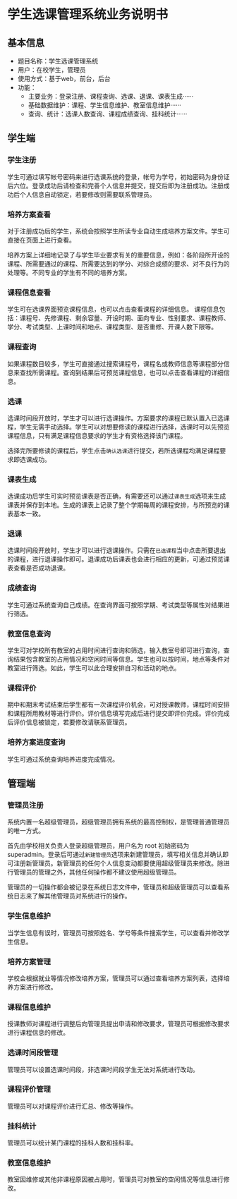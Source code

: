 # 学生选课管理系统业务说明书

## 基本信息

- 题目名称：学生选课管理系统
- 用户：在校学生，管理员
- 使用方式：基于web，前台，后台
- 功能：
  - 主要业务：登录注册、课程查询、选课、退课、课表生成······
  - 基础数据维护：课程、学生信息维护、教室信息维护······
  - 查询、统计：选课人数查询、课程成绩查询、挂科统计······

## 学生端

### 学生注册

学生可通过填写帐号密码来进行选课系统的登录，帐号为学号，初始密码为身份证后六位。登录成功后请检查和完善个人信息并提交，提交后即为注册成功。注册成功后个人信息自动锁定，若要修改则需要联系管理员。

### 培养方案查看

对于注册成功后的学生，系统会按照学生所读专业自动生成培养方案文件。学生可直接在页面上进行查看。

培养方案上详细地记录了与学生毕业要求有关的重要信息，例如：各阶段所开设的课程、所需要通过的课程、所需要达到的学分、对综合成绩的要求、对不良行为的处理等。不同专业的学生有不同的培养方案。

### 课程信息查看

学生可在选课界面预览课程信息，也可以点击查看课程的详细信息。
课程信息包括：课程号、先修课程、剩余容量、开设时期、面向专业、性别要求、课程教师、学分、考试类型、上课时间和地点、课程类型、是否重修、开课人数下限等。

### 课程查询

如果课程数目较多，学生可直接通过搜索课程号，课程名或教师信息等课程部分信息来查找所需课程。查询到结果后可预览课程信息，也可以点击查看课程的详细信息。

### 选课

选课时间段开放时，学生才可以进行选课操作。方案要求的课程已默认置入已选课程，学生无需手动选择。学生可以对想要修读的课程进行选择，选课时可以先预览课程信息，只有满足课程信息要求的学生才有资格选择该门课程。

选择完所要修读的课程后，学生点击`确认选课`进行提交，若所选课程均满足课程要求即选课成功。

### 课表生成

选课成功后学生可实时预览课表是否正确，有需要还可以通过`课表生成`选项来生成课表并保存到本地。生成的课表上记录了整个学期每周的课程安排，与所预览的课表基本一致。

### 退课

选课时间段开放时，学生才可以进行退课操作。只需在`已选课程`当中点击所要退出的课程，进行退课操作即可。退课成功后课表也会进行相应的更新，可通过预览课表查看是否成功退课。

### 成绩查询

学生可通过系统查询自己成绩。在查询界面可按照学期、考试类型等属性对结果进行筛选。

### 教室信息查询

学生可对学校所有教室的占用时间进行查询和筛选，输入教室号即可进行查询，查询结果包含教室的占用情况和空闲时间等信息。学生也可以按时间，地点等条件对教室进行筛选。如此，学生可以此合理安排自习和活动的地点。

### 课程评价

期中和期末考试结束后学生都有一次课程评价机会，可对授课教师，课程时间安排和课程所用教材等进行评价。评价信息填写完成后进行提交即评价完成。评价完成后评价信息被锁定，若要修改请联系管理员。

### 培养方案进度查询

学生可通过系统查询培养进度完成情况。

## 管理端

### 管理员注册

系统内置一名超级管理员，超级管理员拥有系统的最高控制权，是管理普通管理员的唯一方式。

首先由学校相关负责人登录超级管理员，用户名为 root 初始密码为 superadmin。登录后可通过`新建管理员`选项来新建管理员，填写相关信息并确认即可注册新管理员。新管理员的任何个人信息变动都要使用超级管理员来修改。除进行管理员的管理之外，其他任何操作都不建议使用超级管理员。

管理员的一切操作都会被记录在系统日志文件中，管理员和超级管理员可以查看系统日志来了解其他管理员对系统进行的操作。

### 学生信息维护

当学生信息有误时，管理员可按照姓名、学号等条件搜索学生，可以查看并修改学生信息。

### 培养方案管理

学校会根据就业等情况修改培养方案，管理员可以通过查看培养方案列表，选择培养方案进行修改。

### 课程信息维护

授课教师对课程进行调整后向管理员提出申请和修改要求，管理员可根据修改要求进行课程信息的修改。

### 选课时间段管理

管理员可以设置选课时间段，非选课时间段学生无法对系统进行改动。

### 课程评价管理

管理员可以对课程评价进行汇总、修改等操作。

### 挂科统计

管理员可以统计某门课程的挂科人数和挂科率。

### 教室信息维护

教室因维修或其他非课程原因被占用时，管理员可对教室的空闲情况等信息进行修改。
